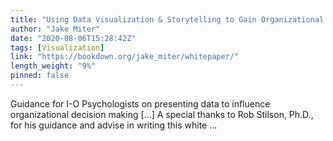 ```yaml
---
title: "Using Data Visualization & Storytelling to Gain Organizational Buy-in"
author: "Jake Miter"
date: "2020-08-06T15:28:42Z"
tags: [Visualization]
link: "https://bookdown.org/jake_miter/whitepaper/"
length_weight: "9%"
pinned: false
---
```


Guidance for I-O Psychologists on presenting data to influence organizational decision making [...] A special thanks to Rob Stilson, Ph.D., for his guidance and advise in writing this white ...
